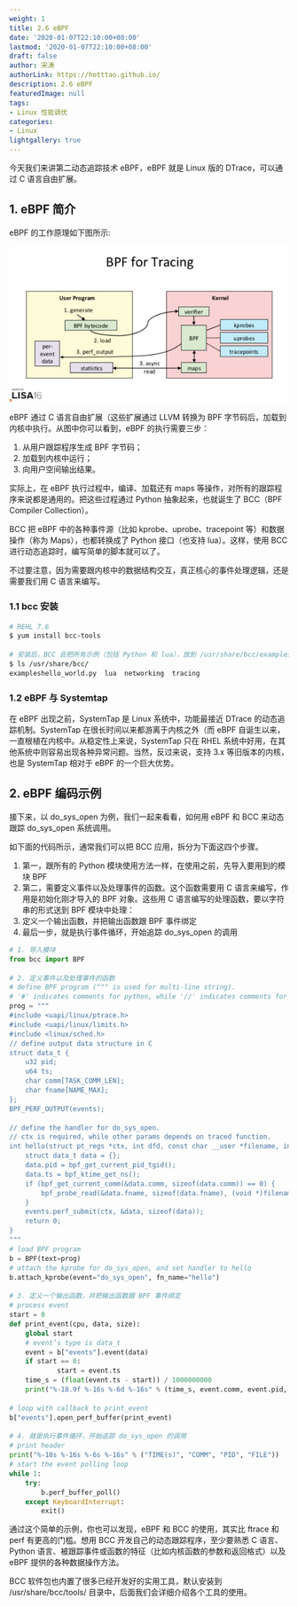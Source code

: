 ```yaml
---
weight: 1
title: 2.6 eBPF
date: '2020-01-07T22:10:00+08:00'
lastmod: '2020-01-07T22:10:00+08:00'
draft: false
author: 宋涛
authorLink: https://hotttao.github.io/
description: 2.6 eBPF
featuredImage: null
tags:
- Linux 性能调优
categories:
- Linux
lightgallery: true
---
```

今天我们来讲第二动态追踪技术 eBPF，eBPF 就是 Linux 版的 DTrace，可以通过 C 语言自由扩展。
<!-- more -->

## 1. eBPF 简介
eBPF 的工作原理如下图所示:

![eBPF_arch](/images/linux_pf/eBPF_arch.png)

 eBPF 通过 C 语言自由扩展（这些扩展通过 LLVM 转换为 BPF 字节码后，加载到内核中执行。从图中你可以看到，eBPF 的执行需要三步：
 1. 从用户跟踪程序生成 BPF 字节码；
 2. 加载到内核中运行；
 3. 向用户空间输出结果。

 实际上，在 eBPF 执行过程中，编译、加载还有 maps 等操作，对所有的跟踪程序来说都是通用的。把这些过程通过 Python 抽象起来，也就诞生了 BCC（BPF Compiler Collection）。

 BCC 把 eBPF 中的各种事件源（比如 kprobe、uprobe、tracepoint 等）和数据操作（称为 Maps），也都转换成了 Python 接口（也支持 lua）。这样，使用 BCC 进行动态追踪时，编写简单的脚本就可以了。

 不过要注意，因为需要跟内核中的数据结构交互，真正核心的事件处理逻辑，还是需要我们用 C 语言来编写。

### 1.1 bcc 安装
```bash
# REHL 7.6
$ yum install bcc-tools

# 安装后，BCC 会把所有示例（包括 Python 和 lua），放到 /usr/share/bcc/examples 目录中
$ ls /usr/share/bcc/
exampleshello_world.py  lua  networking  tracing
```

### 1.2 eBPF 与 Systemtap
在 eBPF 出现之前，SystemTap 是 Linux 系统中，功能最接近 DTrace 的动态追踪机制。SystemTap 在很长时间以来都游离于内核之外（而 eBPF 自诞生以来，一直根植在内核中。从稳定性上来说，SystemTap 只在 RHEL 系统中好用，在其他系统中则容易出现各种异常问题。当然，反过来说，支持 3.x 等旧版本的内核，也是 SystemTap 相对于 eBPF 的一个巨大优势。


## 2. eBPF 编码示例
接下来，以 do_sys_open 为例，我们一起来看看，如何用 eBPF 和 BCC 来动态跟踪 do_sys_open 系统调用。

如下面的代码所示，通常我们可以把 BCC 应用，拆分为下面这四个步骤。
1. 第一，跟所有的 Python 模块使用方法一样，在使用之前，先导入要用到的模块 BPF
2. 第二，需要定义事件以及处理事件的函数。这个函数需要用 C 语言来编写，作用是初始化刚才导入的 BPF 对象。这些用 C 语言编写的处理函数，要以字符串的形式送到 BPF 模块中处理：
3. 定义一个输出函数，并把输出函数跟 BPF 事件绑定
4. 最后一步，就是执行事件循环，开始追踪 do_sys_open 的调用

```python
# 1. 导入模块
from bcc import BPF

# 2. 定义事件以及处理事件的函数
# define BPF program (""" is used for multi-line string).
# '#' indicates comments for python, while '//' indicates comments for C.
prog = """
#include <uapi/linux/ptrace.h>
#include <uapi/linux/limits.h>
#include <linux/sched.h>
// define output data structure in C
struct data_t {
    u32 pid;
    u64 ts;
    char comm[TASK_COMM_LEN];
    char fname[NAME_MAX];
};
BPF_PERF_OUTPUT(events);

// define the handler for do_sys_open.
// ctx is required, while other params depends on traced function.
int hello(struct pt_regs *ctx, int dfd, const char __user *filename, int flags){
    struct data_t data = {};
    data.pid = bpf_get_current_pid_tgid();
    data.ts = bpf_ktime_get_ns();
    if (bpf_get_current_comm(&data.comm, sizeof(data.comm)) == 0) {
        bpf_probe_read(&data.fname, sizeof(data.fname), (void *)filename);
    }
    events.perf_submit(ctx, &data, sizeof(data));
    return 0;
}
"""
# load BPF program
b = BPF(text=prog)
# attach the kprobe for do_sys_open, and set handler to hello
b.attach_kprobe(event="do_sys_open", fn_name="hello")

# 3. 定义一个输出函数，并把输出函数跟 BPF 事件绑定
# process event
start = 0
def print_event(cpu, data, size):
    global start
    # event’s type is data_t
    event = b["events"].event(data)
    if start == 0:
            start = event.ts
    time_s = (float(event.ts - start)) / 1000000000
    print("%-18.9f %-16s %-6d %-16s" % (time_s, event.comm, event.pid, event.fname))

# loop with callback to print_event
b["events"].open_perf_buffer(print_event)

# 4. 就是执行事件循环，开始追踪 do_sys_open 的调用
# print header
print("%-18s %-16s %-6s %-16s" % ("TIME(s)", "COMM", "PID", "FILE"))
# start the event polling loop
while 1:
    try:
        b.perf_buffer_poll()
    except KeyboardInterrupt:
        exit()
```


通过这个简单的示例，你也可以发现，eBPF 和 BCC 的使用，其实比 ftrace 和 perf 有更高的门槛。想用 BCC 开发自己的动态跟踪程序，至少要熟悉 C 语言、Python 语言、被跟踪事件或函数的特征（比如内核函数的参数和返回格式）以及 eBPF 提供的各种数据操作方法。

BCC 软件包也内置了很多已经开发好的实用工具，默认安装到 /usr/share/bcc/tools/ 目录中，后面我们会详细介绍各个工具的使用。

